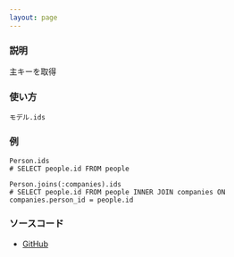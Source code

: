 ```yaml
---
layout: page
---
```

### 説明
主キーを取得

### 使い方
    モデル.ids

### 例
    Person.ids
    # SELECT people.id FROM people

    Person.joins(:companies).ids
    # SELECT people.id FROM people INNER JOIN companies ON companies.person_id = people.id

### ソースコード
* [GitHub](https://github.com/rails/rails/blob/f33d52c95217212cbacc8d5e44b5a8e3cdc6f5b3/activerecord/lib/active_record/relation/calculations.rb#L220)